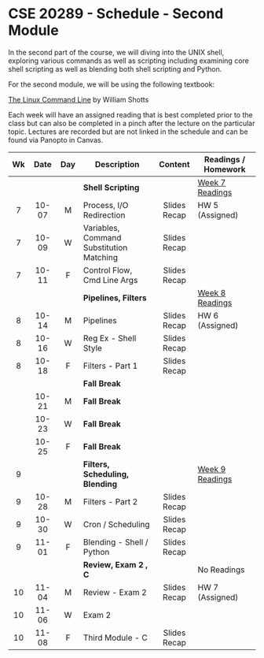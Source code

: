 # CSE 20289 - Schedule - Second Module

In the second part of the course, we will diving into the UNIX shell, exploring various commands as well as scripting including examining core shell scripting as well as blending both shell scripting and Python.  

For the second module, we will be using the following textbook:

[The Linux Command Line](https://linuxcommand.org/tlcl.php) by William Shotts

Each week will have an assigned reading that is best completed prior to the class but can also be completed in a pinch after the lecture on the particular topic. Lectures are recorded but are not linked in the schedule and can be found via Panopto in Canvas. 

| **Wk** | **Date** | **Day** | **Description** | **Content** | **Readings / Homework** |
|:-:|:-:|:-:|---|:-:|---|
|   |       |   | **Shell Scripting**  | | [Week 7 Readings](../readings/readings-week07.md) |
| 7 | 10-07 | M | Process, I/O Redirection | Slides <br> Recap | HW 5 (Assigned) |
| 7 | 10-09 | W | Variables, Command Substitution <br> Matching | Slides <br> Recap | | 
| 7 | 10-11 | F | Control Flow, Cmd Line Args | Slides <br> Recap | | 
|   |       |   | **Pipelines, Filters** | | [Week 8 Readings](../readings/readings-week08.md) | 
| 8 | 10-14 | M | Pipelines | Slides <br> Recap | HW 6 (Assigned) | 
| 8 | 10-16 | W | Reg Ex - Shell Style | Slides <br> Recap | | 
| 8 | 10-18 | F | Filters - Part 1 | Slides <br> Recap | | 
|   |       |   | **Fall Break** | | |
|   | 10-21 | M | **Fall Break** | | | 
|   | 10-23 | W | **Fall Break** | | | 
|   | 10-25 | F | **Fall Break** | | | 
| 9 |       |   | **Filters, Scheduling, Blending** | | [Week 9 Readings](../readings/readings-week09.md) | 
| 9 | 10-28 | M | Filters - Part 2 | Slides <br> Recap | | 
| 9 | 10-30 | W | Cron / Scheduling | Slides <br> Recap | | 
| 9 | 11-01 | F | Blending - Shell / Python | Slides <br> Recap | |
|   |       |   | **Review, Exam 2 , C** | | No Readings |
| 10 | 11-04 | M | Review - Exam 2 | Slides <br> Recap | HW 7 (Assigned) | 
| 10 | 11-06 | W | Exam 2 | | | 
| 10 | 11-08 | F | Third Module - C | Slides <br> Recap | |

